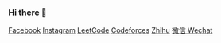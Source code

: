 ### Hi there 👋

<!--
**jcglqmoyx/jcglqmoyx** is a ✨ _special_ ✨ repository because its `README.md` (this file) appears on your GitHub profile.

Here are some ideas to get you started:

- 🔭 I’m currently working on ...
- 🌱 I’m currently learning ...
- 👯 I’m looking to collaborate on ...
- 🤔 I’m looking for help with ...
- 💬 Ask me about ...
- 📫 How to reach me: ...
- 😄 Pronouns: ...
- ⚡ Fun fact: ...
-->
[Facebook](https://www.facebook.com/ChintsaiHwo/)
[Instagram](https://www.instagram.com/chintsaihwo/)
[LeetCode](https://leetcode.com/chintsai/)
[Codeforces](https://codeforces.com/profile/chintsai)
[Zhihu](https://www.zhihu.com/people/jcglqmoyx)
[微信 Wechat](./static/images/wechat.jpeg)
